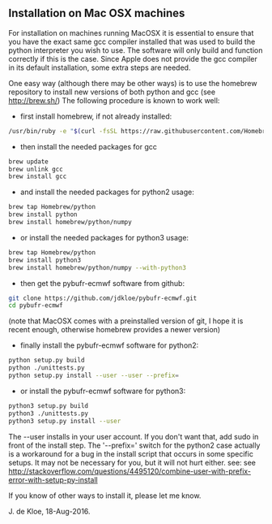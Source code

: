 ## Installation on Mac OSX machines

For installation on machines running MacOSX it is essential
to ensure that you have the exact same gcc compiler installed
that was used to build the python interpreter you wish to use.
The software will only build and function correctly if this is the case.
Since Apple does not provide the gcc compiler in its default installation,
some extra steps are needed.

One easy way (although there may be other ways) is to use the homebrew
repository to install new versions of both python and gcc
(see http://brew.sh/)
The following procedure is known to work well:

* first install homebrew, if not already installed:
```bash
/usr/bin/ruby -e "$(curl -fsSL https://raw.githubusercontent.com/Homebrew/install/master/install)"
```

* then install the needed packages for gcc
```bash
brew update
brew unlink gcc
brew install gcc
```

* and install the needed packages for python2 usage:
```bash
brew tap Homebrew/python
brew install python
brew install homebrew/python/numpy
```

* or install the needed packages for python3 usage:
```bash
brew tap Homebrew/python
brew install python3
brew install homebrew/python/numpy --with-python3
```

* then get the pybufr-ecmwf software from github:
```bash
git clone https://github.com/jdkloe/pybufr-ecmwf.git
cd pybufr-ecmwf
```
(note that MacOSX comes with a preinstalled version of git,
 I hope it is recent enough, otherwise homebrew provides a newer version)

* finally install the pybufr-ecmwf software for python2:
```bash
python setup.py build
python ./unittests.py
python setup.py install --user --user --prefix=
```

* or install the pybufr-ecmwf software for python3:
```bash
python3 setup.py build
python3 ./unittests.py
python3 setup.py install --user
```

The --user installs in your user account. If you don't want that, add
sudo in front of the install step.
The '--prefix=' switch for the python2 case actually is a workaround
for a bug in the install script that occurs in some specific setups.
It may not be necessary for you, but it will not hurt either.
see:  see http://stackoverflow.com/questions/4495120/combine-user-with-prefix-error-with-setup-py-install

If you know of other ways to install it, please let me know.

J. de Kloe, 18-Aug-2016.
